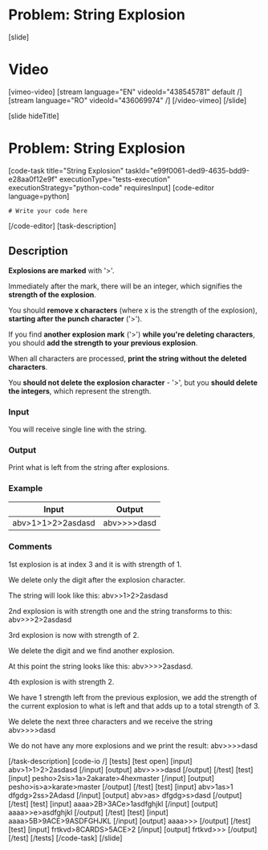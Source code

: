 # Problem: String Explosion

[slide]
# Video

[vimeo-video]
[stream language="EN" videoId="438545781" default /]
[stream language="RO" videoId="436069974"  /]
[/video-vimeo]
[/slide]

[slide hideTitle]
# Problem: String Explosion
[code-task title="String Explosion" taskId="e99f0061-ded9-4635-bdd9-e28aa0f12e9f" executionType="tests-execution" executionStrategy="python-code" requiresInput]
[code-editor language=python]
```
# Write your code here
```
[/code-editor]
[task-description]
## Description
**Explosions are marked** with '>'.

Immediately after the mark, there will be an integer, which signifies the **strength of the explosion**.

You should **remove x characters** (where x is the strength of the explosion), **starting after the punch character** ('>').

If you find **another explosion mark** ('>') **while you're deleting characters**, you should **add the strength to your previous explosion**.

When all characters are processed, **print the string without the deleted characters**. 

You **should not delete the explosion character** - '>', but you **should delete the integers**, which represent the strength.

### Input
You will receive single line with the string.

### Output
Print what is left from the string after explosions.

### Example
| **Input** | **Output** |
| --- | --- |
| abv>1>1>2>2asdasd | abv>>>>dasd |

### Comments
1st explosion is at index 3 and it is with strength of 1. 

We delete only the digit after the explosion character. 

The string will look like this: abv>>1>2>2asdasd

2nd explosion is with strength one and the string transforms to this: abv>>>2>2asdasd

3rd explosion is now with strength of 2. 

We delete the digit and we find another explosion. 

At this point the string looks like this: abv>>>>2asdasd. 

4th explosion is with strength 2. 

We have 1 strength left from the previous explosion, we add the strength of the current explosion to what is left and that adds up to a total strength of 3. 

We delete the next three characters and we receive the string abv>>>>dasd 

We do not have any more explosions and we print the result: abv>>>>dasd

[/task-description]
[code-io /]
[tests]
[test open]
[input]
abv>1>1>2>2asdasd
[/input]
[output]
abv>>>>dasd
[/output]
[/test]
[test]
[input]
pesho>2sis>1a>2akarate>4hexmaster
[/input]
[output]
pesho>is>a>karate>master
[/output]
[/test]
[test]
[input]
abv>1as>1 dfgdg>2ss>2Adasd
[/input]
[output]
abv>as> dfgdg>s>dasd
[/output]
[/test]
[test]
[input]
aaaa>2B>3ACe>1asdfghjkl
[/input]
[output]
aaaa>>e>asdfghjkl
[/output]
[/test]
[test]
[input]
aaaa>5B>9ACE>9ASDFGHJKL
[/input]
[output]
aaaa>>>
[/output]
[/test]
[test]
[input]
frtkvd>8CARDS>5ACE>2
[/input]
[output]
frtkvd>>>
[/output]
[/test]
[/tests]
[/code-task]
[/slide]